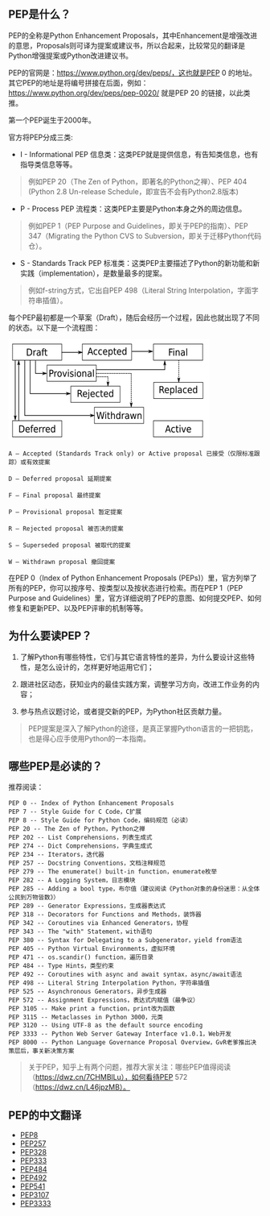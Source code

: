 ## PEP是什么？

PEP的全称是Python Enhancement Proposals，其中Enhancement是增强改进的意思，Proposals则可译为提案或建议书，所以合起来，比较常见的翻译是Python增强提案或Python改进建议书。

PEP的官网是：https://www.python.org/dev/peps/，这也就是PEP 0 的地址。其它PEP的地址是将编号拼接在后面，例如：https://www.python.org/dev/peps/pep-0020/ 就是PEP 20 的链接，以此类推。

第一个PEP诞生于2000年。

官方将PEP分成三类:
   - I - Informational PEP
   信息类：这类PEP就是提供信息，有告知类信息，也有指导类信息等等。
   > 例如PEP 20（The Zen of Python，即著名的Python之禅）、PEP 404 (Python 2.8 Un-release Schedule，即宣告不会有Python2.8版本)

   - P - Process PEP
   流程类：这类PEP主要是Python本身之外的周边信息。
   > 例如PEP 1（PEP Purpose and Guidelines，即关于PEP的指南）、PEP 347（Migrating the Python CVS to Subversion，即关于迁移Python代码仓）。

   - S - Standards Track PEP
   标准类：这类PEP主要描述了Python的新功能和新实践（implementation），是数量最多的提案。
   > 例如f-string方式，它出自PEP 498（Literal String Interpolation，字面字符串插值）。

每个PEP最初都是一个草案（Draft），随后会经历一个过程，因此也就出现了不同的状态。以下是一个流程图：

![image](./image/PEP流程图.png)

```
A – Accepted (Standards Track only) or Active proposal 已接受（仅限标准跟踪）或有效提案

D – Deferred proposal 延期提案

F – Final proposal 最终提案

P – Provisional proposal 暂定提案

R – Rejected proposal 被否决的提案

S – Superseded proposal 被取代的提案

W – Withdrawn proposal 撤回提案
```

在PEP 0（Index of Python Enhancement Proposals (PEPs)）里，官方列举了所有的PEP，你可以按序号、按类型以及按状态进行检索。而在PEP 1（PEP Purpose and Guidelines）里，官方详细说明了PEP的意图、如何提交PEP、如何修复和更新PEP、以及PEP评审的机制等等。

## 为什么要读PEP？

1. 了解Python有哪些特性，它们与其它语言特性的差异，为什么要设计这些特性，是怎么设计的，怎样更好地运用它们；

2. 跟进社区动态，获知业内的最佳实践方案，调整学习方向，改进工作业务的内容；

3. 参与热点议题讨论，或者提交新的PEP，为Python社区贡献力量。

> PEP提案是深入了解Python的途径，是真正掌握Python语言的一把钥匙，也是得心应手使用Python的一本指南。

## 哪些PEP是必读的？
推荐阅读：
```
PEP 0 -- Index of Python Enhancement Proposals
PEP 7 -- Style Guide for C Code，C扩展
PEP 8 -- Style Guide for Python Code，编码规范（必读）
PEP 20 -- The Zen of Python，Python之禅
PEP 202 -- List Comprehensions，列表生成式
PEP 274 -- Dict Comprehensions，字典生成式
PEP 234 -- Iterators，迭代器
PEP 257 -- Docstring Conventions，文档注释规范
PEP 279 -- The enumerate() built-in function，enumerate枚举
PEP 282 -- A Logging System，日志模块
PEP 285 -- Adding a bool type，布尔值（建议阅读《Python对象的身份迷思：从全体公民到万物皆数》）
PEP 289 -- Generator Expressions，生成器表达式
PEP 318 -- Decorators for Functions and Methods，装饰器
PEP 342 -- Coroutines via Enhanced Generators，协程
PEP 343 -- The "with" Statement，with语句
PEP 380 -- Syntax for Delegating to a Subgenerator，yield from语法
PEP 405 -- Python Virtual Environments，虚拟环境
PEP 471 -- os.scandir() function，遍历目录
PEP 484 -- Type Hints，类型约束
PEP 492 -- Coroutines with async and await syntax，async/await语法
PEP 498 -- Literal String Interpolation Python，字符串插值
PEP 525 -- Asynchronous Generators，异步生成器
PEP 572 -- Assignment Expressions，表达式内赋值（最争议）
PEP 3105 -- Make print a function，print改为函数
PEP 3115 -- Metaclasses in Python 3000，元类
PEP 3120 -- Using UTF-8 as the default source encoding
PEP 3333 -- Python Web Server Gateway Interface v1.0.1，Web开发
PEP 8000 -- Python Language Governance Proposal Overview，GvR老爹推出决策层后，事关新决策方案
```

> 关于PEP，知乎上有两个问题，推荐大家关注：哪些PEP值得阅读（https://dwz.cn/7CHMBlLu），如何看待PEP 572（https://dwz.cn/L46jpzMB）。


## PEP的中文翻译
- [PEP8](https://dwz.cn/W01HexFD)
- [PEP257](https://dwz.cn/JLctlNLC)
- [PEP328](https://dwz.cn/4vCQJpEP)
- [PEP333](https://dwz.cn/TAXIZdzc)
- [PEP484](https://dwz.cn/dSLZgg5B)
- [PEP492](http://t.cn/EALeaL0)
- [PEP541](https://dwz.cn/ce98vc27)
- [PEP3107](http://suo.im/4xFESR)
- [PEP3333](https://dwz.cn/si3xylgw)